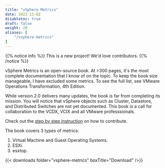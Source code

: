 ```yaml
---
title: "vSphere Metrics"
date: 2022-11-02
disabletoc: true
draft: false
weight: 20
aliases: [
    "/vsphere-metrics"
]
---
```


{{% notice info %}}
This is a new project! We'd love contributors.
{{% /notice %}}

vSphere Metrics is an open-source book. At >300 pages, it's the most complete documentation that I know of on the topic. To keep the book size manageable, I have excluded some metrics. To see the full list, see VMware Operations Transformation, 4th Edition.

While version 2.0 delivers many updates, the book is far from completing its mission. You will notice that vSphere objects such as Cluster, Datastore, and Distributed Switches are not yet documented. This book is a call for collaboration to the VCDX, VCIX and all VMware professsionals.

Check out the [step by step instruction](https://github.com/TheNewStellW/vmware-operations-guide/wiki) on how to contribute.

The book covers 3 types of metrics:
1. Virtual Machine and Guest Operating Systems.
2. ESXi.
3. esxtop.

{{< downloads folder="vsphere-metrics" boxTitle="Download" />}}
